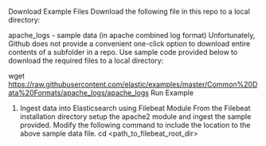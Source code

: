 Download Example Files
Download the following file in this repo to a local directory:

apache_logs - sample data (in apache combined log format)
Unfortunately, Github does not provide a convenient one-click option to download entire contents of a subfolder in a repo. Use sample code provided below to download the required files to a local directory:

wget https://raw.githubusercontent.com/elastic/examples/master/Common%20Data%20Formats/apache_logs/apache_logs
Run Example
1. Ingest data into Elasticsearch using Filebeat Module
From the Filebeat installation directory setup the apache2 module and ingest the sample provided. Modify the following command to include the location to the above sample data file.
cd <path_to_filebeat_root_dir>
